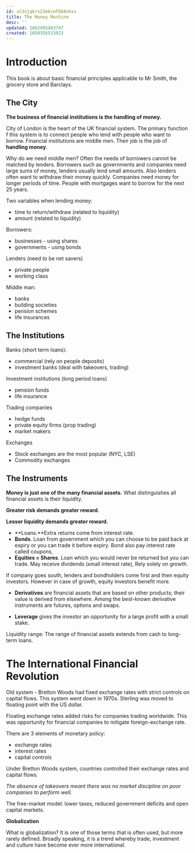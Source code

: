 ```yaml
---
id: ut3njqkrs23e6cmfbb8vkvx
title: The Money Machine
desc: ''
updated: 1662495403747
created: 1659356533923
---
```


# Introduction

This book is about basic financial principles applicable to Mr Smith, the grocery store and Barclays.

## The City

**The business of financial institutions is the handling of money.**

City of London is the heart of the UK financial system. The primary function f this system is to connect people who lend with people who want to borrow. Financial institutions are middle men. Their job is the job of **handling money**.

Why do we need middle men? Often the needs of borrowers cannot be matched by lenders. Borrowers such as governments and companies need large sums of money, lenders usually lend small amounts. Also lenders often want to withdraw their money quickly. Companies need money for longer periods of time. People with mortgages want to borrow for the next 25 years.

Two variables when lending money:

- time to return/withdraw (related to liquidity)
- amount (related to liquidity)

Borrowers:
- businesses - using shares
- governments - using bonds

Lenders (need to be net savers)
- private people
- working class

Middle man:
- banks
- building societies
- pension schemes
- life insurances


## The Institutions

Banks (short term loans):
- commercial (rely on people deposits)
- investment banks (deal with takeovers, trading)

Investment institutions (long period loans)
- pension funds
- life insurance

Trading companies
- hedge funds
- private equity firms (prop trading)
- market makers

Exchanges
- Stock exchanges are the most popular (NYC, LSE)
- Commodity exchanges

## The Instruments

**Money is just one of the many financial assets.** What distinguishes all financial assets is their liquidity.

**Greater risk demands greater reward.**

**Lesser liquidity demands greater reward.**

- **Loans.**Extra returns come from interest rate.
- **Bonds**. Loan from government which you can choose to be paid back at expiry or you can trade it before expiry. Bond also pay interest rate called coupons,
- **Equities = Shares**. Loan which you would never be returned but you can trade. May receive dividends (small interest rate), Rely solely on growth.

If company goes south, lenders and bondholders come first and then equity investors. However in case of growth, equity investors benefit more.


- **Derivatives** are financial assets that are based on other products; their value is derived from elsewhere. Among the best-known derivative instruments are futures, options and swaps.

- **Leverage** gives the investor an opportunity for a large profit with a small stake.

Liquidity range: The range of financial assets extends from cash to long-term loans.

# The International Financial Revolution

Old system - Bretton Woods had fixed exchange rates with strict controls on capital flows. This system went down in 1970s. Sterling was moved to floating point with the US dollar.

Floating exchange rates added risks for companies trading worldwide. This was opportunity for financial companies to mitigate foreign-exchange rate.

There are 3 elements of monetary policy:
- exchange rates
- interest rates
- capital controls

Under Bretton Woods system, countries controlled their exchange rates and capital flows.


*The absence of takeovers meant there was no market discipline on poor companies to perform well.*


The free-market model: lower taxes, reduced government deficits and open capital markets.

**Globalization**

What is globalization? It is one of those terms that is often used, but more rarely defined. Broadly
speaking, it is a trend whereby trade, investment and culture have become ever more international.